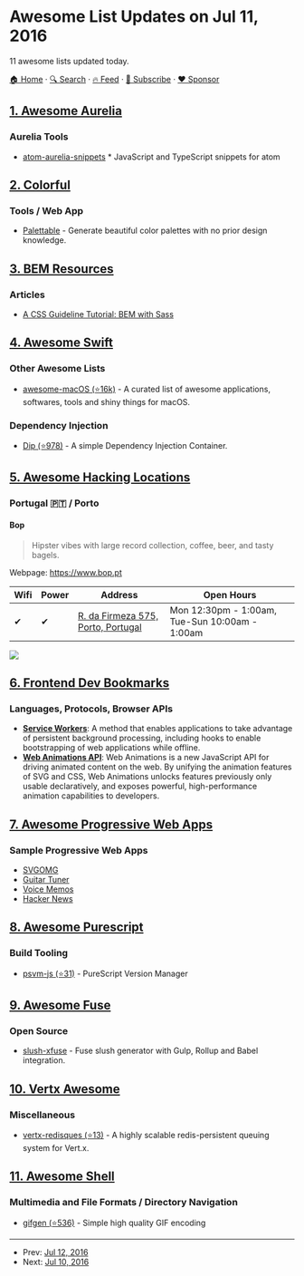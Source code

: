 # Awesome List Updates on Jul 11, 2016

11 awesome lists updated today.

[🏠 Home](/README.md) · [🔍 Search](https://www.trackawesomelist.com/search/) · [🔥 Feed](https://www.trackawesomelist.com/rss.xml) · [📮 Subscribe](https://trackawesomelist.us17.list-manage.com/subscribe?u=d2f0117aa829c83a63ec63c2f&id=36a103854c) · [❤️  Sponsor](https://github.com/sponsors/theowenyoung)



## [1. Awesome Aurelia](/content/aurelia-contrib/awesome-aurelia/README.md)

### Aurelia Tools

*   [atom-aurelia-snippets](https://atom.io/packages/atom-aurelia-snippets) \* JavaScript and TypeScript snippets for atom

## [2. Colorful](/content/Siddharth11/Colorful/README.md)

### Tools / Web App

*   [Palettable](http://www.palettable.io/) - Generate beautiful color palettes with no prior design knowledge.

## [3. BEM Resources](/content/sturobson/BEM-resources/README.md)

### Articles

*   [A CSS Guideline Tutorial: BEM with Sass](https://assist-software.net/blog/css-guideline-tutorial-bem-sass)

## [4. Awesome Swift](/content/matteocrippa/awesome-swift/README.md)

### Other Awesome Lists

*   [awesome-macOS (⭐16k)](https://github.com/iCHAIT/awesome-macOS) - A curated list of awesome applications, softwares, tools and shiny things for macOS.

### Dependency Injection

*   [Dip (⭐978)](https://github.com/AliSoftware/Dip) - A simple Dependency Injection Container.

## [5. Awesome Hacking Locations](/content/daviddias/awesome-hacking-locations/README.md)

### Portugal 🇵🇹 / Porto

#### Bop

> Hipster vibes with large record collection, coffee, beer, and tasty bagels.

Webpage: <https://www.bop.pt>

| Wifi | Power | Address                                                               | Open Hours                                     |
| ---- | ----- | --------------------------------------------------------------------- | ---------------------------------------------- |
| ✔    | ✔     | [R. da Firmeza 575, Porto, Portugal](https://goo.gl/maps/wpxTd6PzQEw) | Mon 12:30pm - 1:00am, Tue-Sun 10:00am - 1:00am |

![](http://www.speedtest.net/result/5468130872.png)

## [6. Frontend Dev Bookmarks](/content/dypsilon/frontend-dev-bookmarks/README.md)

### Languages, Protocols, Browser APIs

*   **[Service Workers](https://github.com/dypsilon/frontend-dev-bookmarks/blob/master/README.md/languages-protocols-browser-apis/service-workers.md)**: A method that enables applications to take advantage of persistent background processing, including hooks to enable bootstrapping of web applications while offline.
*   **[Web Animations API](https://github.com/dypsilon/frontend-dev-bookmarks/blob/master/README.md/animation/web-animations-api.md)**: Web Animations is a new JavaScript API for driving animated content on the web. By unifying the animation features of SVG and CSS, Web Animations unlocks features previously only usable declaratively, and exposes powerful, high-performance animation capabilities to developers.

## [7. Awesome Progressive Web Apps](/content/TalAter/awesome-progressive-web-apps/README.md)

### Sample Progressive Web Apps

*   [SVGOMG](https://jakearchibald.github.io/svgomg/)
*   [Guitar Tuner](https://aerotwist.com/blog/guitar-tuner/)
*   [Voice Memos](https://voice-memos.appspot.com/)
*   [Hacker News](https://react-hn.appspot.com/)

## [8. Awesome Purescript](/content/passy/awesome-purescript/README.md)

### Build Tooling

*   [psvm-js (⭐31)](https://github.com/ThomasCrvsr/psvm-js) - PureScript Version Manager

## [9. Awesome Fuse](/content/fuse-compound/awesome-fuse/README.md)

### Open Source

*   [slush-xfuse](https://www.npmjs.com/package/slush-xfuse) - Fuse slush generator with Gulp, Rollup and Babel integration.

## [10. Vertx Awesome](/content/vert-x3/vertx-awesome/README.md)

### Miscellaneous

*   [vertx-redisques (⭐13)](https://github.com/swisspush/vertx-redisques) - A highly scalable redis-persistent queuing system for Vert.x.

## [11. Awesome Shell](/content/alebcay/awesome-shell/README.md)

### Multimedia and File Formats / Directory Navigation

*   [gifgen (⭐536)](https://github.com/lukechilds/gifgen) - Simple high quality GIF encoding

---

- Prev: [Jul 12, 2016](/content/2016/07/12/README.md)
- Next: [Jul 10, 2016](/content/2016/07/10/README.md)